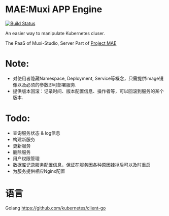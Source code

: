 # MAE:Muxi APP Engine

[![Build Status](https://travis-ci.org/Andrewpqc/MAE.svg?branch=master)](https://travis-ci.org/Andrewpqc/MAE)

An easier way to manipulate Kubernetes cluser.

The PaaS of Muxi-Studio, Server Part of [Project MAE](http://zxc0328.github.io/2017/05/27/mae/)

# Note:

+ 对使用者隐藏Namespace, Deployment, Service等概念，只需提供image镜像以及必须的参数即可部署服务.
+ 提供版本回滚：记录时间、版本配置信息、操作者等，可以回滚到服务的某个版本.

# Todo:

+ 查询服务状态 & log信息
+ 构建新服务
+ 更新服务
+ 删除服务
+ 用户权限管理
+ 数据库记录服务配置信息，保证在服务因各种原因挂掉后可以及时重启
+ 为服务提供相应Nginx配置


# 语言
Golang  https://github.com/kubernetes/client-go
